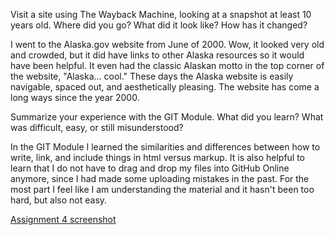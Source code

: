 Visit a site using The Wayback Machine, looking at a snapshot at least 10 years old. Where did you go? What did it look like? How has it changed?

  I went to the Alaska.gov website from June of 2000. Wow, it looked very old and crowded, but it did have links to other Alaska resources so it would have been helpful. It even had the classic Alaskan motto in the top corner of the website, "Alaska... cool." These days the Alaska website is easily navigable, spaced out, and aesthetically pleasing. The website has come a long ways since the year 2000.

Summarize your experience with the GIT Module. What did you learn? What was difficult, easy, or still misunderstood?

  In the GIT Module I learned the similarities and differences between how to write, link, and include things in html versus markup. It is also helpful to learn that I do
  not have to drag and drop my files into GitHub Online anymore, since I had made some uploading mistakes in the past. For the most part I feel like I am understanding the material and it hasn't been too hard, but also not easy.

[Assignment 4 screenshot]("./images/Ass4_screenshot.png")
